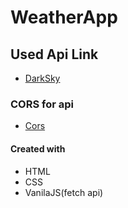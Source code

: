 # WeatherApp

## Used Api Link
 * [DarkSky](https://darksky.net)

### CORS for api
* [Cors](https://cors-anywhere.herokuapp.com)


#### Created with 
* HTML
* CSS 
* VanilaJS(fetch api)



